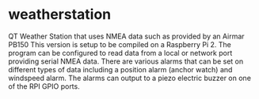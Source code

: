 # weatherstation
QT Weather Station that uses NMEA data such as provided by an Airmar PB150
This version is setup to be compiled on a Raspberry Pi 2.
The program can be configured to read data from a local or network port providing serial NMEA data.
There are various alarms that can be set on different types of data including a position alarm (anchor watch) and windspeed alarm.
The alarms can output to a piezo electric buzzer on one of the RPI GPIO ports.
